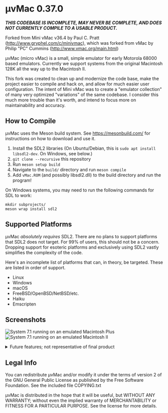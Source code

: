 # µvMac 0.37.0

***THIS CODEBASE IS INCOMPLETE, MAY NEVER BE COMPLETE, AND DOES NOT CURRENTLY COMPILE TO A USABLE PRODUCT.***

Forked from Mini vMac v36.4 by Paul C. Pratt (http://www.gryphel.com/c/minivmac), which was forked from vMac by Philip "PC" Cummins (http://www.vmac.org/main.html)

µvMac (micro vMac) is a small, simple emulator for early Motorola 68000 based emulators. Currently we support systems from the original Macintosh 128K all the way up to the Macintosh II.

This fork was created to clean up and modernize the code base, make the project easier to compile and hack on, and allow for much easier user configuration. The intent of Mini vMac was to create a "emulator collection" of many very optimized "variations" of the same codebase. I consider this much more trouble than it's worth, and intend to focus more on maintainability and accuracy.

## How to Compile
µvMac uses the Meson build system. See https://mesonbuild.com/ for instructions on how to download and use it.

1. Install the SDL2 libraries (On Ubuntu/Debian, this is `sudo apt install libsdl2-dev`. On Windows, see below.)
2. `git clone --recursive` this repository
3. Run `meson setup build`
4. Navigate to the `build/` directory and run `meson compile`
5. Add `vMac.ROM` (and possibly libsdl2.dll) to the build directory and run the program!


On Windows systems, you may need to run the following commands for SDL to work:
```
mkdir subprojects/
meson wrap install sdl2
```

## Supported Platforms

µvMac *absolutely requires* SDL2. There are no plans to support platforms that SDL2 does not target. For 99% of users, this should not be a concern. Dropping support for esoteric platforms and exclusively using SDL2 vastly simplifies the complexity of the code.

Here's an incomplete list of platforms that can, in theory, be targeted. These are listed in order of support.

- Linux
- Windows
- macOS
- FreeBSD/OpenBSD/NetBSD/etc.
- Haiku
- Emscripten

## Screenshots

![System 7.1 running on an emulated Macintosh Plus](docs/macplus.png)
![System 7.1 running on an emulated Macintosh II](docs/macii.png)

<details>
<summary>Future features; not representative of final product</summary>
The below images are mockups of an upcoming feature, the configuration manager. This replaces Control Mode in Mini vMac, and also appears when you start the emulator.

![Mockup of the config manager's initial screen](docs/bootdlg_start.png)
![Mockup of the config manager's device selection screen](docs/bootdlg_model.png)

The configuration manager will require resources from a ROM. Here's the screen you get when you start up for the first time, without a ROM.

![Flashing ? on a ROM chip, and a message asking you to find a ROM](docs/norom-mockup.gif)
</details>

## Legal Info

You can redistribute µvMac and/or modify it under the terms
of version 2 of the GNU General Public License as published by
the Free Software Foundation.  See the included file COPYING.txt

µvMac is distributed in the hope that it will be useful,
but WITHOUT ANY WARRANTY; without even the implied warranty of
MERCHANTABILITY or FITNESS FOR A PARTICULAR PURPOSE.  See the
license for more details.
